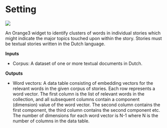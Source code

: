 Setting
=======

![](images/setting_analysis_icon.png)

An Orange3 widget to identify clusters of words in individual stories which might indicate the major topics touched upon within the story. Stories must be textual stories written in the Dutch language.

**Inputs**

- Corpus: A dataset of one or more textual documents in Dutch.

**Outputs**

- Word vectors: A data table consisting of embedding vectors for the relevant words in the given corpus of stories. Each row represents a word vector. The first column is the list of relevant words in the collection, and all subsequent columns contain a component (dimension) value of the word vector. The second column contains the first component, the third column contains the second component etc. The number of dimensions for each word vector is N-1 where N is the number of columns in the data table.


